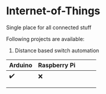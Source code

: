 # Internet-of-Things
Single place for all connected stuff

Following projects are available:
1. Distance based switch automation

| Arduino            | Raspberry Pi |   |   |   |
|--------------------|--------------|---|---|---|
| :heavy_check_mark: | :x:          |   |   |   |
|                    |              |   |   |   |
|                    |              |   |   |   |